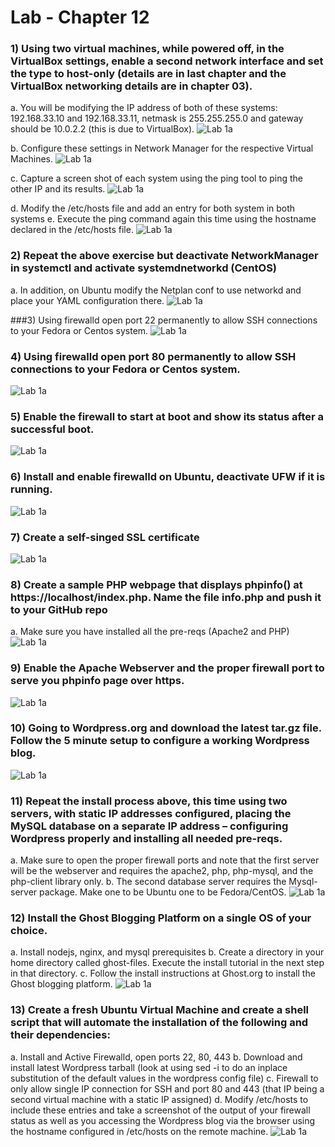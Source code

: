 # Lab - Chapter 12

### 1) Using two virtual machines, while powered off, in the VirtualBox settings, enable a second network interface and set the type to host-only (details are in last chapter and the VirtualBox networking details are in chapter 03).
a. You will be modifying the IP address of both of these systems: 192.168.33.10 and 192.168.33.11, netmask is 255.255.255.0 and gateway should be 10.0.2.2 (this is due to VirtualBox).
   ![Lab 1a](/Images/Chapter-12/lab1a.PNG)

b. Configure these settings in Network Manager for the respective Virtual Machines.
   ![Lab 1a](/Images/Chapter-12/lab1b.PNG)

c. Capture a screen shot of each system using the ping tool to ping the other IP and its results.
   ![Lab 1a](/Images/Chapter-12/lab1c.PNG)

d. Modify the /etc/hosts file and add an entry for both system in both systems
e. Execute the ping command again this time using the hostname declared in the /etc/hosts file.
   ![Lab 1a](/Images/Chapter-12/lab1d.PNG)

### 2) Repeat the above exercise but deactivate NetworkManager in systemctl and activate systemdnetworkd (CentOS)
a. In addition, on Ubuntu modify the Netplan conf to use networkd and place your YAML configuration there.
   ![Lab 1a](/Images/Chapter-12/lab2.PNG)

###3) Using firewalld open port 22 permanently to allow SSH connections to your Fedora or Centos system.
   ![Lab 1a](/Images/Chapter-12/lab3.PNG)

### 4) Using firewalld open port 80 permanently to allow SSH connections to your Fedora or Centos system.
   ![Lab 1a](/Images/Chapter-12/lab4.PNG)

### 5) Enable the firewall to start at boot and show its status after a successful boot.
   ![Lab 1a](/Images/Chapter-12/lab5.PNG)

### 6) Install and enable firewalld on Ubuntu, deactivate UFW if it is running.
   ![Lab 1a](/Images/Chapter-12/lab6.PNG)

### 7) Create a self-singed SSL certificate
   ![Lab 1a](/Images/Chapter-12/lab7.PNG)

### 8) Create a sample PHP webpage that displays phpinfo() at https://localhost/index.php. Name the file info.php and push it to your GitHub repo
a. Make sure you have installed all the pre-reqs (Apache2 and PHP)
   ![Lab 1a](/Images/Chapter-12/lab8.PNG)

### 9) Enable the Apache Webserver and the proper firewall port to serve you phpinfo page over https.
   ![Lab 1a](/Images/Chapter-12/lab9.PNG)
   
### 10) Going to Wordpress.org and download the latest tar.gz file. Follow the 5 minute setup to configure a working Wordpress blog.
   ![Lab 1a](/Images/Chapter-12/lab10.PNG)
   
### 11) Repeat the install process above, this time using two servers, with static IP addresses configured, placing the MySQL database on a separate IP address – configuring Wordpress properly and installing all needed pre-reqs.
a. Make sure to open the proper firewall ports and note that the first server will be the webserver and requires the apache2, php, php-mysql, and the php-client library only.
b. The second database server requires the Mysql-server package. Make one to be Ubuntu one to be Fedora/CentOS.
   ![Lab 1a](/Images/Chapter-12/lab11.PNG)
   
### 12) Install the Ghost Blogging Platform on a single OS of your choice.
a. Install nodejs, nginx, and mysql prerequisites
b. Create a directory in your home directory called ghost-files. Execute the install tutorial in the next step in that directory.
c. Follow the install instructions at Ghost.org to install the Ghost blogging platform.
   ![Lab 1a](/Images/Chapter-12/lab12.PNG)
   
### 13) Create a fresh Ubuntu Virtual Machine and create a shell script that will automate the installation of the following and their dependencies:
a. Install and Active Firewalld, open ports 22, 80, 443
b. Download and install latest Wordpress tarball (look at using sed -i to do an inplace substitution of the default values in the wordpress config file)
c. Firewall to only allow single IP connection for SSH and port 80 and 443 (that IP being a second virtual machine with a static IP assigned)
d. Modify /etc/hosts to include these entries and take a screenshot of the output of your firewall status as well as you accessing the Wordpress blog via the browser using the hostname configured in /etc/hosts on the remote machine.
   ![Lab 1a](/Images/Chapter-12/lab13.PNG)